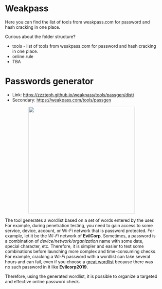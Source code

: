 # Weakpass

Here you can find the list of tools from weakpass.com for password and hash cracking in one place.

Curious about the folder structure?

- tools - list of tools from weakpass.com for password and hash cracking in one place.
- online.rule
- TBA


# Passwords generator
- Link: https://zzzteph.github.io/weakpass/tools/passgen/dist/
- Secondary: https://weakpass.com/tools/passgen

<p align="center">
  <img src="https://github.com/zzzteph/weakpass/blob/main/tools/passgen/sample.png?raw=true"  height="350">
</p>

The tool generates a wordlist based on a set of words entered by the user.
For example, during penetration testing, you need to gain access to some service, device, account, or Wi-Fi network that is password protected. For example, let it be the _Wi-Fi_ network of **EvilCorp**. Sometimes, a password is a combination of _device/network/organization_ name with some date, special character, etc. Therefore, it is simpler and easier to test some combinations before launching more complex and time-consuming checks. For example, cracking a _Wi-Fi_ password with a wordlist can take several hours and can fail, even if you choose a [great wordlist](https://weakpass.com/wordlist/1950) because there was no such password in it like **Evilcorp2019**. 

Therefore, using the generated wordlist, it is possible to organize a targeted and effective online password check.
